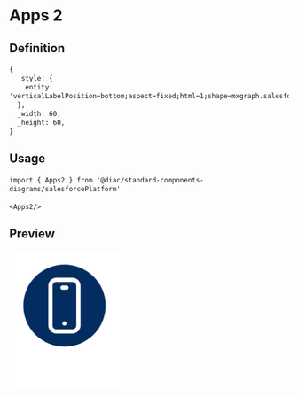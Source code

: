 # Apps 2

## Definition

```
{
  _style: { 
    entity: 'verticalLabelPosition=bottom;aspect=fixed;html=1;shape=mxgraph.salesforce.apps2;',
  },
  _width: 60,
  _height: 60,
}
```

## Usage

```
import { Apps2 } from '@diac/standard-components-diagrams/salesforcePlatform'

<Apps2/>
```

## Preview

<img src="./apps-2.png" width="200"/>
